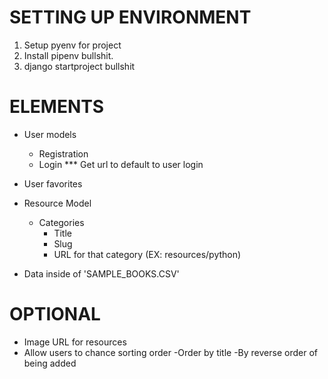 # SETTING UP ENVIRONMENT

1. Setup pyenv for project
2. Install pipenv bullshit.
3. django startproject bullshit

# ELEMENTS

- User models
    - Registration
    - Login
    *** Get url to default to user login
    
- User favorites

- Resource Model
    - Categories
        - Title
        - Slug
        - URL for that category (EX: resources/python)

- Data inside of 'SAMPLE_BOOKS.CSV'


# OPTIONAL 
- Image URL for resources
- Allow users to chance sorting order
    -Order by title
    -By reverse order of being added
